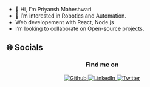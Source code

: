 - 👋 Hi, I’m Priyansh Maheshwari
- 👀 I’m interested in Robotics and Automation.
-  Web developement with React, Node.js
-  I’m looking to collaborate on Open-source projects.

## 🌐 Socials
<div align="center">    
<h3>Find me on</h3>
<a href="https://github.com/priyanshm07"; target="_blank">
  <img alt="Github" src="https://img.shields.io/badge/GitHub-%2312100E.svg?&style=for-the- badge&logo=Github&logoColor=white" />
</a>
<a href="https://www.linkedin.com/in/priyansh-maheshwari-5204741b3/"; target="_blank">
  <img alt="LinkedIn" src="https://img.shields.io/badge/linkedin-%230077B5.svg?&style=for-the-badge&logo=linkedin&logoColor=white" />
</a>
<a href="https://twitter.com/Priyanshm_07"; target="_blank">
  <img alt="Twitter" src="https://img.shields.io/badge/twitter-%230077B5.svg?&style=for-the-badge&logo=linkedin&logoColor=white" />
</a>
</div>
